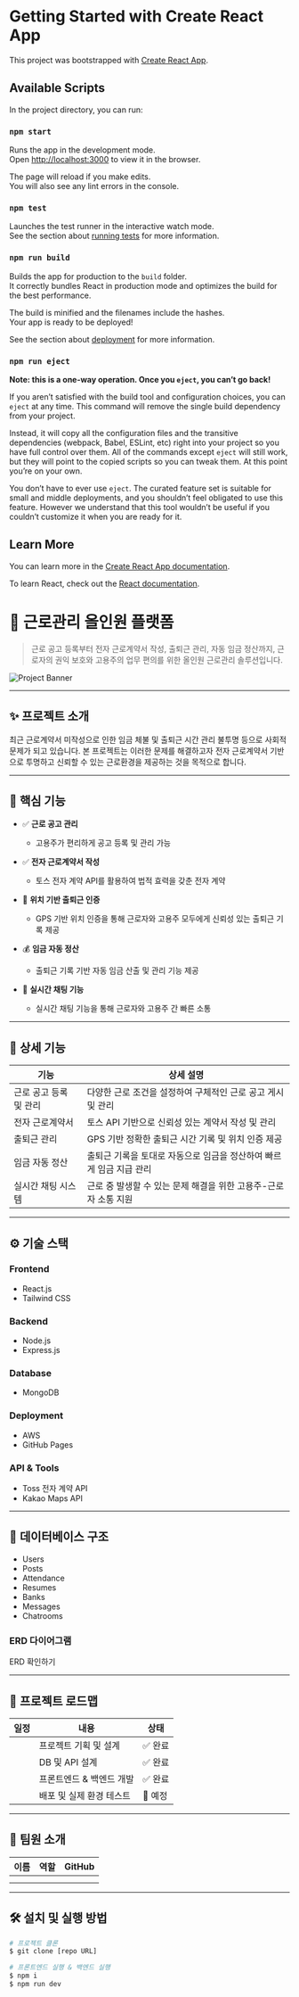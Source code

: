 # Getting Started with Create React App

This project was bootstrapped with [Create React App](https://github.com/facebook/create-react-app).

## Available Scripts

In the project directory, you can run:

### `npm start`

Runs the app in the development mode.\
Open [http://localhost:3000](http://localhost:3000) to view it in the browser.

The page will reload if you make edits.\
You will also see any lint errors in the console.

### `npm test`

Launches the test runner in the interactive watch mode.\
See the section about [running tests](https://facebook.github.io/create-react-app/docs/running-tests) for more information.

### `npm run build`

Builds the app for production to the `build` folder.\
It correctly bundles React in production mode and optimizes the build for the best performance.

The build is minified and the filenames include the hashes.\
Your app is ready to be deployed!

See the section about [deployment](https://facebook.github.io/create-react-app/docs/deployment) for more information.

### `npm run eject`

**Note: this is a one-way operation. Once you `eject`, you can’t go back!**

If you aren’t satisfied with the build tool and configuration choices, you can `eject` at any time. This command will remove the single build dependency from your project.

Instead, it will copy all the configuration files and the transitive dependencies (webpack, Babel, ESLint, etc) right into your project so you have full control over them. All of the commands except `eject` will still work, but they will point to the copied scripts so you can tweak them. At this point you’re on your own.

You don’t have to ever use `eject`. The curated feature set is suitable for small and middle deployments, and you shouldn’t feel obligated to use this feature. However we understand that this tool wouldn’t be useful if you couldn’t customize it when you are ready for it.

## Learn More

You can learn more in the [Create React App documentation](https://facebook.github.io/create-react-app/docs/getting-started).

To learn React, check out the [React documentation](https://reactjs.org/).

# 📌 근로관리 올인원 플랫폼

> 근로 공고 등록부터 전자 근로계약서 작성, 출퇴근 관리, 자동 임금 정산까지, 근로자의 권익 보호와 고용주의 업무 편의를 위한 올인원 근로관리 솔루션입니다.

![Project Banner](프로젝트_대표이미지_URL)

---

## ✨ 프로젝트 소개

최근 근로계약서 미작성으로 인한 임금 체불 및 출퇴근 시간 관리 불투명 등으로 사회적 문제가 되고 있습니다. 본 프로젝트는 이러한 문제를 해결하고자 전자 근로계약서 기반으로 투명하고 신뢰할 수 있는 근로환경을 제공하는 것을 목적으로 합니다.

---

## 🚀 핵심 기능

- ✅ **근로 공고 관리**

  - 고용주가 편리하게 공고 등록 및 관리 가능

- ✅ **전자 근로계약서 작성**

  - 토스 전자 계약 API를 활용하여 법적 효력을 갖춘 전자 계약

- 📍 **위치 기반 출퇴근 인증**

  - GPS 기반 위치 인증을 통해 근로자와 고용주 모두에게 신뢰성 있는 출퇴근 기록 제공

- 💰 **임금 자동 정산**

  - 출퇴근 기록 기반 자동 임금 산출 및 관리 기능 제공

- 💬 **실시간 채팅 기능**
  - 실시간 채팅 기능을 통해 근로자와 고용주 간 빠른 소통

---

## 📌 상세 기능

| 기능                   | 상세 설명                                                           |
| ---------------------- | ------------------------------------------------------------------- |
| 근로 공고 등록 및 관리 | 다양한 근로 조건을 설정하여 구체적인 근로 공고 게시 및 관리         |
| 전자 근로계약서        | 토스 API 기반으로 신뢰성 있는 계약서 작성 및 관리                   |
| 출퇴근 관리            | GPS 기반 정확한 출퇴근 시간 기록 및 위치 인증 제공                  |
| 임금 자동 정산         | 출퇴근 기록을 토대로 자동으로 임금을 정산하여 빠르게 임금 지급 관리 |
| 실시간 채팅 시스템     | 근로 중 발생할 수 있는 문제 해결을 위한 고용주-근로자 소통 지원     |

---

## ⚙️ 기술 스택

### Frontend

- React.js
- Tailwind CSS

### Backend

- Node.js
- Express.js

### Database

- MongoDB

### Deployment

- AWS
- GitHub Pages

### API & Tools

- Toss 전자 계약 API
- Kakao Maps API

---

## 📁 데이터베이스 구조

- Users
- Posts
- Attendance
- Resumes
- Banks
- Messages
- Chatrooms

### ERD 다이어그램

ERD 확인하기

---

## 📅 프로젝트 로드맵

| 일정 | 내용                     | 상태    |
| ---- | ------------------------ | ------- |
|      | 프로젝트 기획 및 설계    | ✅ 완료 |
|      | DB 및 API 설계           | ✅ 완료 |
|      | 프론트엔드 & 백엔드 개발 | ✅ 완료 |
|      | 배포 및 실제 환경 테스트 | 🔴 예정 |

---

## 🤝 팀원 소개

| 이름 | 역할 | GitHub |
| ---- | ---- | ------ |
|      |      |        |
|      |      |        |

---

## 🛠️ 설치 및 실행 방법

```bash
# 프로젝트 클론
$ git clone [repo URL]

# 프론트엔드 실행 & 백엔드 실행
$ npm i
$ npm run dev
```
